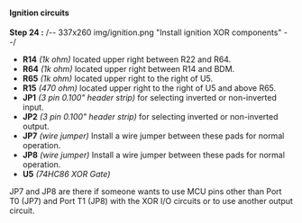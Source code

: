 #### Ignition circuits
**Step 24 :**
/-- 337x260 img/ignition.png "Install ignition XOR components" --/

- **R14**	*(1k ohm)* located upper right between R22 and R64. 
- **R64**	*(1k ohm)* located upper right between R14 and BDM.
- **R65**	*(1k ohm)* located upper right to the right of U5.
- **R15**	*(470 ohm)* located upper right to the right of U5 and above R65.
- **JP1**	*(3 pin 0.100" header strip)* for selecting inverted or non-inverted input.
- **JP2**	*(3 pin 0.100" header strip)* for selecting inverted or non-inverted output.
- **JP7**	*(wire jumper)*  Install a wire jumper between these pads for normal operation.
- **JP8**	*(wire jumper)*  Install a wire jumper between these pads for normal operation.
- **U5**	*(74HC86 XOR Gate)*

JP7 and JP8 are there if someone wants to use MCU pins other than Port T0 (JP7) and Port T1 (JP8) with the XOR I/O circuits or to use another output circuit.


